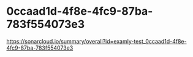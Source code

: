 # 0ccaad1d-4f8e-4fc9-87ba-783f554073e3
https://sonarcloud.io/summary/overall?id=examly-test_0ccaad1d-4f8e-4fc9-87ba-783f554073e3